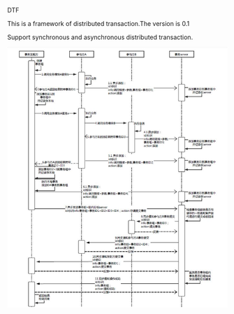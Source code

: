 DTF

This is a framework of distributed transaction.The version is 0.1

Support synchronous and asynchronous distributed transaction.

![Image discription](https://github.com/wgy8283335/dtf/blob/master/image/sync_strong.JPG)
